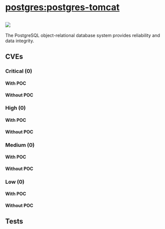 # [postgres:postgres-tomcat](https://hub.docker.com/_/postgres?tab=tags)
![](https://img.shields.io/static/v1?label=tag&message=postgres-tomcat&color=blue)
---
<p>
The PostgreSQL object-relational database system provides reliability and data integrity.
</p>

## CVEs
### Critical (0)
#### With POC

#### Without POC


### High (0)
#### With POC

#### Without POC


### Medium (0)
#### With POC

#### Without POC


### Low (0)
#### With POC

#### Without POC


## Tests
